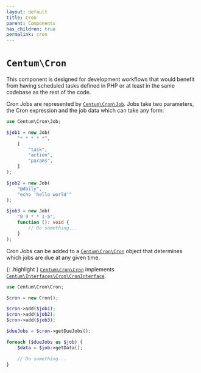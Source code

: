 ```yaml
---
layout: default
title: Cron
parent: Components
has_children: true
permalink: cron
---
```




# `Centum\Cron`

This component is designed for development workflows that would benefit from having scheduled tasks defined in PHP or at least in the same codebase as the rest of the code.

Cron Jobs are represented by [`Centum\Cron\Job`](https://github.com/SidRoberts/centum/blob/main/src/Cron/Job.php).
Jobs take two parameters, the Cron expression and the job data which can take any form:

```php
use Centum\Cron\Job;

$job1 = new Job(
    "* * * * *",
    [
        "task",
        "action",
        "params",
    ]
);

$job2 = new Job(
    "@daily",
    "echo 'hello world'"
);

$job3 = new Job(
    "0 9 * * 1-5",
    function (): void {
        // Do something...
    }
);
```

Cron Jobs can be added to a [`Centum\Cron\Cron`](https://github.com/SidRoberts/centum/blob/main/src/Cron/Cron.php) object that determines which jobs are due at any given time.

{: .highlight }
[`Centum\Cron\Cron`](https://github.com/SidRoberts/centum/blob/main/src/Cron/Cron.php) implements [`Centum\Interfaces\Cron\CronInterface`](https://github.com/SidRoberts/centum/blob/main/src/Interfaces/Cron/CronInterface.php).

```php
use Centum\Cron\Cron;

$cron = new Cron();

$cron->add($job1);
$cron->add($job2);
$cron->add($job3);

$dueJobs = $cron->getDueJobs();

foreach ($dueJobs as $job) {
    $data = $job->getData();

    // Do something...
}
```

